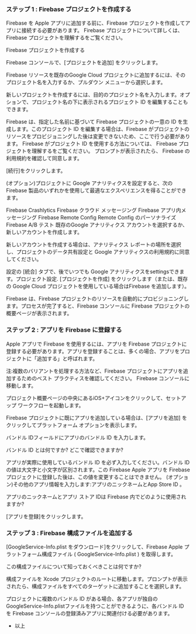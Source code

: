 ### ステップ 1 : Firebase プロジェクトを作成する
Firebase を Apple アプリに追加する前に、Firebase プロジェクトを作成してアプリに接続する必要があります。 Firebase プロジェクトについて詳しくは、 Firebase プロジェクトを理解するをご覧ください。

 Firebase プロジェクトを作成する

Firebase コンソールで、[プロジェクトを追加] をクリックします。

Firebase リソースを既存のGoogle Cloud プロジェクトに追加するには、そのプロジェクト名を入力するか、プルダウン メニューから選択します。

新しいプロジェクトを作成するには、目的のプロジェクト名を入力します。オプションで、プロジェクト名の下に表示されるプロジェクト ID を編集することもできます。

Firebase は、指定した名前に基づいて Firebase プロジェクトの一意の ID を生成します。このプロジェクト ID を編集する場合は、Firebase がプロジェクトのリソースをプロビジョニングした後は変更できないため、ここで行う必要があります。 Firebase がプロジェクト ID を使用する方法については、 Firebase プロジェクトを理解するをご覧ください。
プロンプトが表示されたら、 Firebase の利用規約を確認して同意します。

[続行]をクリックします。

(オプション)プロジェクトに Google アナリティクスを設定すると、次の Firebase 製品のいずれかを使用して最適なエクスペリエンスを得ることができます。

Firebase Crashlytics
Firebase クラウド メッセージング
Firebase アプリ内メッセージング
Firebase Remote Config
Remote Config のパーソナライズ
Firebase A/B テスト
既存のGoogle アナリティクス アカウントを選択するか、新しいアカウントを作成します。

新しいアカウントを作成する場合は、アナリティクス レポートの場所を選択し、プロジェクトのデータ共有設定と Google アナリティクスの利用規約に同意してください。

設定の [統合] タブで、後でいつでも Google アナリティクスをsettingsできます。プロジェクト設定.
[プロジェクトを作成] をクリックします（または、既存の Google Cloud プロジェクトを使用している場合はFirebase を追加します）。

Firebase は、Firebase プロジェクトのリソースを自動的にプロビジョニングします。プロセスが完了すると、Firebase コンソールに Firebase プロジェクトの概要ページが表示されます。

### ステップ 2 : アプリを Firebase に登録する
Apple アプリで Firebase を使用するには、アプリを Firebase プロジェクトに登録する必要があります。アプリを登録することは、多くの場合、アプリをプロジェクトに「追加する」と呼ばれます。

注:複数のバリアントを処理する方法など、Firebase プロジェクトにアプリを追加するためのベスト プラクティスを確認してください。
Firebase コンソールに移動します。

プロジェクト概要ページの中央にあるiOS+アイコンをクリックして、セットアップ ワークフローを起動します。

Firebase プロジェクトに既にアプリを追加している場合は、[アプリを追加] をクリックしてプラットフォーム オプションを表示します。

バンドル IDフィールドにアプリのバンドル ID を入力します。

バンドル ID とは何ですか? どこで確認できますか?

アプリが実際に使用しているバンドル ID を必ず入力してください。バンドル ID の値は大文字と小文字が区別されます。この Firebase Apple アプリを Firebase プロジェクトに登録した後は、この値を変更することはできません。
(オプション)その他のアプリ情報を入力します:アプリのニックネームとApp Store ID 。

アプリのニックネームとアプリ ストア IDは Firebase 内でどのように使用されますか?

[アプリを登録]をクリックします。

### ステップ 3 : Firebase 構成ファイルを追加する
[GoogleService-Info.plist をダウンロード]をクリックして、Firebase Apple プラットフォーム構成ファイル ( GoogleService-Info.plist ) を取得します。

この構成ファイルについて知っておくべきことは何ですか?

構成ファイルを Xcode プロジェクトのルートに移動します。プロンプトが表示されたら、構成ファイルをすべてのターゲットに追加することを選択します。

プロジェクトに複数のバンドル ID がある場合、各アプリが独自のGoogleService-Info.plistファイルを持つことができるように、各バンドル ID を Firebase コンソールの登録済みアプリに関連付ける必要があります。

- 以上